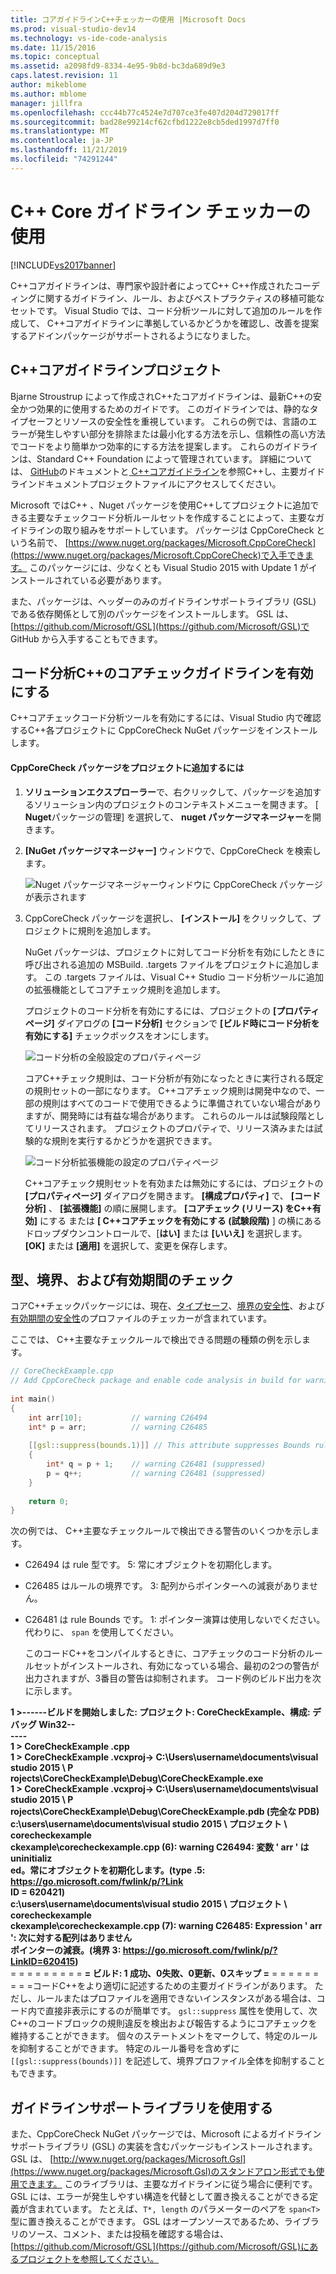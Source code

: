 ```yaml
---
title: コアガイドラインC++チェッカーの使用 |Microsoft Docs
ms.prod: visual-studio-dev14
ms.technology: vs-ide-code-analysis
ms.date: 11/15/2016
ms.topic: conceptual
ms.assetid: a2098fd9-8334-4e95-9b8d-bc3da689d9e3
caps.latest.revision: 11
author: mikeblome
ms.author: mblome
manager: jillfra
ms.openlocfilehash: ccc44b77c4524e7d707ce3fe407d204d729017ff
ms.sourcegitcommit: bad28e99214cf62cfbd1222e8cb5ded1997d7ff0
ms.translationtype: MT
ms.contentlocale: ja-JP
ms.lasthandoff: 11/21/2019
ms.locfileid: "74291244"
---
```

# <a name="using-the-c-core-guidelines-checkers"></a>C++ Core ガイドライン チェッカーの使用
[!INCLUDE[vs2017banner](../includes/vs2017banner.md)]

C++コアガイドラインは、専門家や設計者によってC++ C++作成されたコーディングに関するガイドライン、ルール、およびベストプラクティスの移植可能なセットです。  Visual Studio では、コード分析ツールに対して追加のルールを作成して、 C++コアガイドラインに準拠しているかどうかを確認し、改善を提案するアドインパッケージがサポートされるようになりました。  
  
## <a name="the-c-core-guidelines-project"></a>C++コアガイドラインプロジェクト  
 Bjarne Stroustrup によって作成されC++たコアガイドラインは、最新C++の安全かつ効果的に使用するためのガイドです。 このガイドラインでは、静的なタイプセーフとリソースの安全性を重視しています。 これらの例では、言語のエラーが発生しやすい部分を排除または最小化する方法を示し、信頼性の高い方法でコードをより簡単かつ効率的にする方法を提案します。 これらのガイドラインは、Standard C++ Foundation によって管理されています。 詳細については、 [GitHub](https://github.com/isocpp/CppCoreGuidelines)のドキュメントと[ C++コアガイドライン](http://isocpp.github.io/CppCoreGuidelines/CppCoreGuidelines)を参照C++し、主要ガイドラインドキュメントプロジェクトファイルにアクセスしてください。  
  
 Microsoft ではC++ 、Nuget パッケージを使用C++してプロジェクトに追加できる主要なチェックコード分析ルールセットを作成することによって、主要なガイドラインの取り組みをサポートしています。 パッケージは CppCoreCheck という名前で、 [https://www.nuget.org/packages/Microsoft.CppCoreCheck](https://www.nuget.org/packages/Microsoft.CppCoreCheck)で入手できます。 このパッケージには、少なくとも Visual Studio 2015 with Update 1 がインストールされている必要があります。  
  
 また、パッケージは、ヘッダーのみのガイドラインサポートライブラリ (GSL) である依存関係として別のパッケージをインストールします。 GSL は、 [https://github.com/Microsoft/GSL](https://github.com/Microsoft/GSL)で GitHub から入手することもできます。  
  
## <a name="enable-the-c-core-check-guidelines-in-code-analysis"></a>コード分析C++のコアチェックガイドラインを有効にする  
 C++コアチェックコード分析ツールを有効にするには、Visual Studio 内で確認するC++各プロジェクトに CppCoreCheck NuGet パッケージをインストールします。  
  
#### <a name="to-add-the-microsoftcppcorecheck-package-to-your-project"></a>CppCoreCheck パッケージをプロジェクトに追加するには  
  
1. **ソリューションエクスプローラー**で、右クリックして、パッケージを追加するソリューション内のプロジェクトのコンテキストメニューを開きます。 [ **Nuget**パッケージの管理] を選択して、 **nuget パッケージマネージャー**を開きます。  
  
2. **[NuGet パッケージマネージャー]** ウィンドウで、CppCoreCheck を検索します。  
  
    ![Nuget パッケージマネージャーウィンドウに CppCoreCheck パッケージが表示されます](../code-quality/media/cppcorecheck-nuget-window.PNG "CPPCoreCheck_Nuget_Window")  
  
3. CppCoreCheck パッケージを選択し、 **[インストール]** をクリックして、プロジェクトに規則を追加します。  
  
   NuGet パッケージは、プロジェクトに対してコード分析を有効にしたときに呼び出される追加の MSBuild. .targets ファイルをプロジェクトに追加します。 この .targets ファイルは、Visual C++ Studio コード分析ツールに追加の拡張機能としてコアチェック規則を追加します。  
  
   プロジェクトのコード分析を有効にするには、プロジェクトの **[プロパティページ]** ダイアログの **[コード分析]** セクションで **[ビルド時にコード分析を有効にする]** チェックボックスをオンにします。  
  
   ![コード分析の全般設定のプロパティページ](../code-quality/media/cppcorecheck-codeanalysis-general.png "CPPCoreCheck_CodeAnalysis_General")  
  
   コアC++チェック規則は、コード分析が有効になったときに実行される既定の規則セットの一部になります。 C++コアチェック規則は開発中なので、一部の規則はすべてのコードで使用できるように準備されていない場合がありますが、開発時には有益な場合があります。 これらのルールは試験段階としてリリースされます。 プロジェクトのプロパティで、リリース済みまたは試験的な規則を実行するかどうかを選択できます。  
  
   ![コード分析拡張機能の設定のプロパティページ](../code-quality/media/cppcorecheck-codeanalysis-extensions.png "CPPCoreCheck_CodeAnalysis_Extensions")  
  
   C++コアチェック規則セットを有効または無効にするには、プロジェクトの **[プロパティページ]** ダイアログを開きます。 **[構成プロパティ]** で、 **[コード分析]** 、 **[拡張機能]** の順に展開します。 **[コアチェック (リリース) をC++有効]** にする または **[ C++コアチェックを有効にする (試験段階)** ] の横にあるドロップダウンコントロールで、[**はい]** または **[いいえ]** を選択します。 **[OK]** または **[適用]** を選択して、変更を保存します。  
  
## <a name="check-types-bounds-and-lifetimes"></a>型、境界、および有効期間のチェック  
 コアC++チェックパッケージには、現在、[タイプセーフ](http://isocpp.github.io/CppCoreGuidelines/CppCoreGuidelines#SS-type)、[境界の安全性](http://isocpp.github.io/CppCoreGuidelines/CppCoreGuidelines#SS-bounds)、および[有効期間の安全性](http://isocpp.github.io/CppCoreGuidelines/CppCoreGuidelines#SS-lifetime)のプロファイルのチェッカーが含まれています。  
  
 ここでは、 C++主要なチェックルールで検出できる問題の種類の例を示します。  
  
```cpp  
// CoreCheckExample.cpp  
// Add CppCoreCheck package and enable code analysis in build for warnings.  
  
int main()  
{  
    int arr[10];           // warning C26494  
    int* p = arr;          // warning C26485  
  
    [[gsl::suppress(bounds.1)]] // This attribute suppresses Bounds rule #1  
    {  
        int* q = p + 1;    // warning C26481 (suppressed)  
        p = q++;           // warning C26481 (suppressed)  
    }  
  
    return 0;  
}  
```  
  
 次の例では、 C++主要なチェックルールで検出できる警告のいくつかを示します。  
  
- C26494 は rule 型です。 5: 常にオブジェクトを初期化します。  
  
- C26485 はルールの境界です。 3: 配列からポインターへの減衰がありません。  
  
- C26481 は rule Bounds です。 1: ポインター演算は使用しないでください。 代わりに、 `span` を使用してください。  
  
  このコードC++をコンパイルするときに、コアチェックのコード分析のルールセットがインストールされ、有効になっている場合、最初の2つの警告が出力されますが、3番目の警告は抑制されます。 コード例のビルド出力を次に示します。  
  
**1 >------ビルドを開始しました: プロジェクト: CoreCheckExample、構成: デバッグ Win32--**  
**----**  
**1 > CoreCheckExample .cpp**  
**1 > CoreCheckExample .vcxproj-> C:\Users\username\documents\visual studio 2015 \ P**  
**rojects\CoreCheckExample\Debug\CoreCheckExample.exe**  
**1 > CoreCheckExample .vcxproj-> C:\Users\username\documents\visual studio 2015 \ P**  
**rojects\CoreCheckExample\Debug\CoreCheckExample.pdb (完全な PDB)**  
**c:\users\username\documents\visual studio 2015 \ プロジェクト \ corecheckexample**  
**ckexample\corecheckexample.cpp (6): warning C26494: 変数 ' arr ' は uninitializ**  
**ed。常にオブジェクトを初期化します。(type .5: https://go.microsoft.com/fwlink/p/?Link**  
**ID = 620421)**  
**c:\users\username\documents\visual studio 2015 \ プロジェクト \ corecheckexample**  
**ckexample\corecheckexample.cpp (7): warning C26485: Expression ' arr ': 次に対する配列はありません**  
**ポインターの減衰。(境界 3: https://go.microsoft.com/fwlink/p/?LinkID=620415)**  
= = = = = = = = = **= ビルド: 1 成功、0失敗、0更新、0スキップ =** = = = = = = = = =コードC++をより適切に記述するための主要ガイドラインがあります。 ただし、ルールまたはプロファイルを適用できないインスタンスがある場合は、コード内で直接非表示にするのが簡単です。 `gsl::suppress` 属性を使用して、次C++のコードブロックの規則違反を検出および報告するようにコアチェックを維持することができます。 個々のステートメントをマークして、特定のルールを抑制することができます。 特定のルール番号を含めずに `[[gsl::suppress(bounds)]]` を記述して、境界プロファイル全体を抑制することもできます。  
  
## <a name="use-the-guideline-support-library"></a>ガイドラインサポートライブラリを使用する  
 また、CppCoreCheck NuGet パッケージでは、Microsoft によるガイドラインサポートライブラリ (GSL) の実装を含むパッケージもインストールされます。 GSL は、 [http://www.nuget.org/packages/Microsoft.Gsl](https://www.nuget.org/packages/Microsoft.Gsl)のスタンドアロン形式でも使用できます。 このライブラリは、主要なガイドラインに従う場合に便利です。 GSL には、エラーが発生しやすい構造を代替として置き換えることができる定義が含まれています。 たとえば、`T*, length` のパラメーターのペアを `span<T>` 型に置き換えることができます。 GSL はオープンソースであるため、ライブラリのソース、コメント、または投稿を確認する場合は、 [https://github.com/Microsoft/GSL](https://github.com/Microsoft/GSL)にあるプロジェクトを参照してください。

